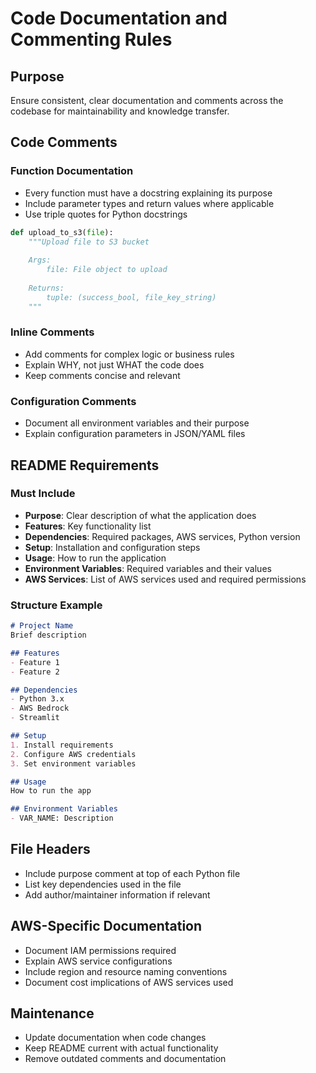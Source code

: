 # Code Documentation and Commenting Rules

## Purpose
Ensure consistent, clear documentation and comments across the codebase for maintainability and knowledge transfer.

## Code Comments

### Function Documentation
- Every function must have a docstring explaining its purpose
- Include parameter types and return values where applicable
- Use triple quotes for Python docstrings

```python
def upload_to_s3(file):
    """Upload file to S3 bucket
    
    Args:
        file: File object to upload
        
    Returns:
        tuple: (success_bool, file_key_string)
    """
```

### Inline Comments
- Add comments for complex logic or business rules
- Explain WHY, not just WHAT the code does
- Keep comments concise and relevant

### Configuration Comments
- Document all environment variables and their purpose
- Explain configuration parameters in JSON/YAML files

## README Requirements

### Must Include
- **Purpose**: Clear description of what the application does
- **Features**: Key functionality list
- **Dependencies**: Required packages, AWS services, Python version
- **Setup**: Installation and configuration steps
- **Usage**: How to run the application
- **Environment Variables**: Required variables and their values
- **AWS Services**: List of AWS services used and required permissions

### Structure Example
```markdown
# Project Name
Brief description

## Features
- Feature 1
- Feature 2

## Dependencies
- Python 3.x
- AWS Bedrock
- Streamlit

## Setup
1. Install requirements
2. Configure AWS credentials
3. Set environment variables

## Usage
How to run the app

## Environment Variables
- VAR_NAME: Description
```

## File Headers
- Include purpose comment at top of each Python file
- List key dependencies used in the file
- Add author/maintainer information if relevant

## AWS-Specific Documentation
- Document IAM permissions required
- Explain AWS service configurations
- Include region and resource naming conventions
- Document cost implications of AWS services used

## Maintenance
- Update documentation when code changes
- Keep README current with actual functionality
- Remove outdated comments and documentation

